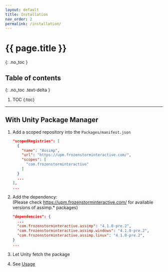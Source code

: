 ```yaml
---
layout: default
title: Installation
nav_order: 2
permalink: /installation/
---
```


# {{ page.title }}
{: .no_toc }

## Table of contents
{: .no_toc .text-delta }

1. TOC
{:toc}

---

## With Unity Package Manager

1. Add a scoped repository into the `Packages/manifest.json`

   ```json
   "scopedRegistries": [
     {
       "name": "Assimp",
       "url": "https://upm.frozenstorminteractive.com/",
       "scopes": [
         "com.frozenstorminteractive"
       ]
     }
     ...
   ],
   ...
   ```

2. Add the dependency:  
(Please check https://upm.frozenstorminteractive.com/ for available versions of assimp.* packages)

   ```json
   "dependencies": {
     ...
     "com.frozenstorminteractive.assimp": "4.1.0-pre.2",
     "com.frozenstorminteractive.assimp.windows": "4.1.0-pre.2",
     "com.frozenstorminteractive.assimp.linux": "4.1.0-pre.2",
   }
   ...
   ```

3. Let Unity fetch the package
4. See [Usage](usage.md)
